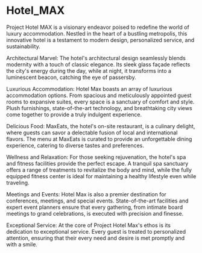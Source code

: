 # Hotel_MAX
Project Hotel MAX is a visionary endeavor poised to redefine the world of luxury accommodation. Nestled in the heart of a bustling metropolis, this innovative hotel is a testament to modern design, personalized service, and sustainability.

Architectural Marvel: The hotel's architectural design seamlessly blends modernity with a touch of classic elegance. Its sleek glass façade reflects the city's energy during the day, while at night, it transforms into a luminescent beacon, catching the eye of passersby.

Luxurious Accommodation: Hotel Max boasts an array of luxurious accommodation options. From spacious and meticulously appointed guest rooms to expansive suites, every space is a sanctuary of comfort and style. Plush furnishings, state-of-the-art technology, and breathtaking city views come together to provide a truly indulgent experience.

Delicious Food: MaxEats, the hotel's on-site restaurant, is a culinary delight, where guests can savor a delectable fusion of local and international flavors. The menu at MaxEats is curated to provide an unforgettable dining experience, catering to diverse tastes and preferences.

Wellness and Relaxation: For those seeking rejuvenation, the hotel's spa and fitness facilities provide the perfect escape. A tranquil spa sanctuary offers a range of treatments to revitalize the body and mind, while the fully equipped fitness center is ideal for maintaining a healthy lifestyle even while traveling.

Meetings and Events: Hotel Max is also a premier destination for conferences, meetings, and special events. State-of-the-art facilities and expert event planners ensure that every gathering, from intimate board meetings to grand celebrations, is executed with precision and finesse.

Exceptional Service: At the core of Project Hotel Max's ethos is its dedication to exceptional service. Every guest is treated to personalized attention, ensuring that their every need and desire is met promptly and with a smile.

